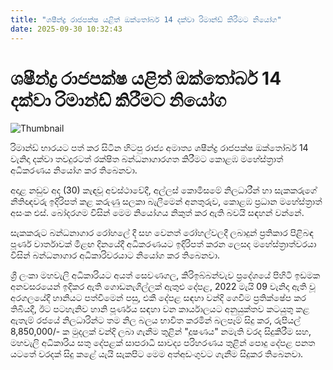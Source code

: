 ```yaml
---
title: "‍ශෂීන්ද්‍ර රාජපක්ෂ යළිත් ඔක්තෝබර් 14 දක්වා රිමාන්ඩ් කිරීමට නියෝග"
date: 2025-09-30 10:32:43
---
```


# ‍ශෂීන්ද්‍ර රාජපක්ෂ යළිත් ඔක්තෝබර් 14 දක්වා රිමාන්ඩ් කිරීමට නියෝග

![Thumbnail](https://helakuru.sgp1.cdn.digitaloceanspaces.com/esana/images/lib/shashindra-rajapaksha-jkj.jpg)

රිමාන්ඩ් භාරයට පත් කර සිටින හිටපු රාජ්‍ය අමාත්‍ය ශෂීන්ද්‍ර රාජපක්ෂ ඔක්තෝබර් 14 වැනිදා දක්වා තවදුරටත් රක්ෂිත බන්ධනාගාරගත කිරීමට කොළඹ මහේස්ත්‍රාත් අධිකරණය නියෝග කර තිබෙනවා.

අදාළ නඩුව අද (30) කැඳවූ අවස්ථාවේදී, අල්ලස් කොමිසමේ නිලධාරීන් හා සැකකරුගේ නීතිඥවරු ඉදිරිපත් කළ කරුණු සලකා බැලීමෙන් අනතුරුව, කොළඹ ප්‍රධාන මහේස්ත්‍රාත් අසංක එස්. බෝදරගම විසින් මෙම නියෝගය නිකුත් කර ඇති බවයි සඳහන් වන්නේ.

සැකකරුට බන්ධනාගාර රෝහලේ දී සහ වෙනත් රෝහල්වලදී ලබාදුන් ප්‍රතිකාර පිළිබඳ පූර්ණ වාර්තාවක් මීළඟ දිනයේදී අධිකරණයට ඉදිරිපත් කරන ලෙසද මහේස්ත්‍රාත්වරයා විසින් බන්ධනාගාර අධිකාරිවරයාට නියෝග කර තිබෙනවා.

ශ්‍රී ලංකා මහවැලි අධිකාරියට අයත් සෙවණගල, කිරිඉබ්බන්වැව ප්‍රදේශයේ පිහිටි ඉඩමක අනවසරයෙන් ඉදිකර ඇති ගොඩනැගිල්ලක් ඇතුළු දේපළ, 2022 මැයි 09 වැනිදා ඇති වූ අරගලයේදී හානියට පත්වීමෙන් පසු, එකී දේපළ සඳහා වන්දි ගෙවීම ප්‍රතික්ෂේප කර තිබියදී, ඊට පටහැනිව හානි පූර්ණය සඳහා වන කාර්යාලයට අනුයුක්තව කටයුතු කළ ඇතැම් රජයේ නිලධාරින්ට තම නිල බලය භාවිත කරමින් බලපෑම් සිදු කර, රුපියල් 8,850,000/- ක මුදලක් වන්දි ලබා ගැනීම තුළින් "දූෂණය" නමැති වරද සිදුකිරීම සහ, මහවැලි අධිකාරිය සතු දේපළක් සාපරාධී සාවද්‍ය පරිහරණය තුළින් පොදු දේපළ පනත යටතේ වරදක් සිදු කළේ යැයි සැකපිට මෙම අත්අඩංගුවට ගැනීම සිදුකර තිබෙනවා.

